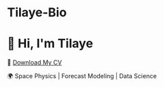 
# Tilaye-Bio
# 👋 Hi, I'm Tilaye

📄 [Download My CV](https://github.com/tilaye74/tilaye-bio/blob/main/Tadesse%20Tadesse%20CV.pdf)

🌍 Space Physics | Forecast Modeling | Data Science
